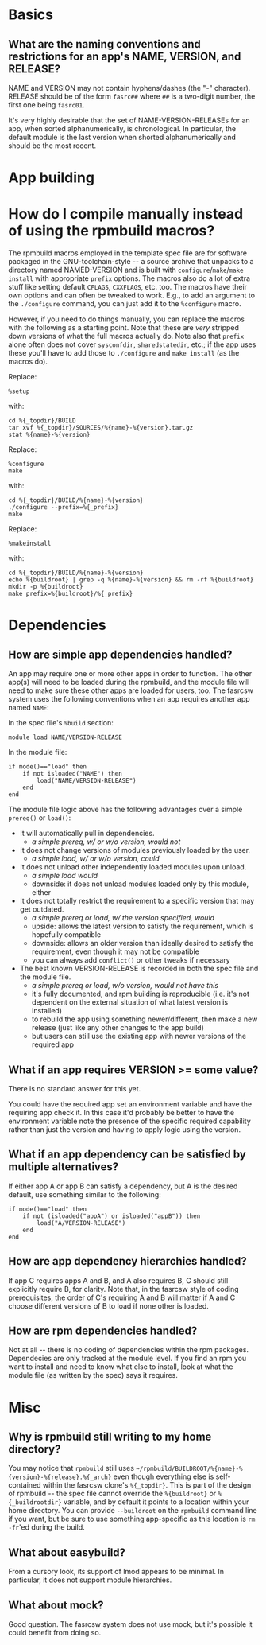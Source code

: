 # Basics

## What are the naming conventions and restrictions for an app's NAME, VERSION, and RELEASE?

NAME and VERSION may not contain hyphens/dashes (the "-" character).
RELEASE should be of the form `fasrc##` where `##` is a two-digit number, the first one being `fasrc01`.

It's very highly desirable that the set of NAME-VERSION-RELEASEs for an app, when sorted alphanumerically, is chronological.
In particular, the default module is the last version when shorted alphanumerically and should be the most recent.



# App building


# How do I compile manually instead of using the rpmbuild macros?

The rpmbuild macros employed in the template spec file are for software packaged in the GNU-toolchain-style -- a source archive that unpacks to a directory named NAMED-VERSION and is built with `configure`/`make`/`make install` with appropriate `prefix` options.
The macros also do a lot of extra stuff like setting default `CFLAGS`, `CXXFLAGS`, etc. too.
The macros have their own options and can often be tweaked to work.
E.g., to add an argument to the `./configure` command, you can just add it to the `%configure` macro.

However, if you need to do things manually, you can replace the macros with the following as a starting point.
Note that these are *very* stripped down versions of what the full macros actually do.
Note also that `prefix` alone often does not cover `sysconfdir`, `sharedstatedir`, etc.; if the app uses these you'll have to add those to `./configure` and `make install` (as the macros do).

Replace:

	%setup

with:
	
	cd %{_topdir}/BUILD
	tar xvf %{_topdir}/SOURCES/%{name}-%{version}.tar.gz
	stat %{name}-%{version}

Replace:

	%configure
	make

with:

	cd %{_topdir}/BUILD/%{name}-%{version}
	./configure --prefix=%{_prefix}
	make

Replace:

	%makeinstall

with:

	cd %{_topdir}/BUILD/%{name}-%{version}
	echo %{buildroot} | grep -q %{name}-%{version} && rm -rf %{buildroot}
	mkdir -p %{buildroot}
	make prefix=%{buildroot}/%{_prefix}



# Dependencies


## How are simple app dependencies handled?

An app may require one or more other apps in order to function.
The other app(s) will need to be loaded during the rpmbuild, and the module file will need to make sure these other apps are loaded for users, too.
The fasrcsw system uses the following conventions when an app requires another app named `NAME`:

In the spec file's `%build` section:

	module load NAME/VERSION-RELEASE

In the module file:

	if mode()=="load" then
		if not isloaded("NAME") then
			load("NAME/VERSION-RELEASE")
		end
	end

The module file logic above has the following advantages over a simple `prereq()` or `load()`:

* It will automatically pull in dependencies.
  * *a simple prereq, w/ or w/o version, would not*
* It does not change versions of modules previously loaded by the user.
  * *a simple load, w/ or w/o version, could*
* It does not unload other independently loaded modules upon unload.
  * *a simple load would*
  * downside: it does not unload modules loaded only by this module, either
* It does not totally restrict the requirement to a specific version that may get outdated.
  * *a simple prereq or load, w/ the version specified, would*
  * upside: allows the latest version to satisfy the requirement, which is hopefully compatible
  * downside: allows an older version than ideally desired to satisfy the requirement, even though it may not be compatible
  * you can always add `conflict()` or other tweaks if necessary
* The best known VERSION-RELEASE is recorded in both the spec file and the module file.
  * *a simple prereq or load, w/o version, would not have this*
  * it's fully documented, and rpm building is reproducible (i.e. it's not dependent on the external situation of what latest version is installed)
  * to rebuild the app using something newer/different, then make a new release (just like any other changes to the app build)
  * but users can still use the existing app with newer versions of the required app


## What if an app requires VERSION >= some value?

There is no standard answer for this yet.

You could have the required app set an environment variable and have the requiring app check it.
In this case it'd probably be better to have the environment variable note the presence of the specific required capability rather than just the version and having to apply logic using the version.


## What if an app dependency can be satisfied by multiple alternatives?

If either app A or app B can satisfy a dependency, but A is the desired default, use something similar to the following:

	if mode()=="load" then
		if not (isloaded("appA") or isloaded("appB")) then
			load("A/VERSION-RELEASE")
		end
	end


## How are app dependency hierarchies handled?

If app C requires apps A and B, and A also requires B, C should still explicitly require B, for clarity.
Note that, in the fasrcsw style of coding prerequisites, the order of C's requiring A and B will matter if A and C choose different versions of B to load if none other is loaded.


## How are rpm dependencies handled?

Not at all -- there is no coding of dependencies within the rpm packages.
Dependecies are only tracked at the module level.
If you find an rpm you want to install and need to know what else to install, look at what the module file (as written by the spec) says it requires.



# Misc


## Why is rpmbuild still writing to my home directory?

You may notice that `rpmbuild` still uses `~/rpmbuild/BUILDROOT/%{name}-%{version}-%{release}.%{_arch}` even though everything else is self-contained within the fasrcsw clone's `%{_topdir}`.
This is part of the design of rpmbuild -- the spec file cannot override the `%{buildroot}` or `%{_buildrootdir}` variable, and by default it points to a location within your home directory.
You can provide `--buildroot` on the `rpmbuild` command line if you want, but be sure to use something app-specific as this location is `rm -fr`'ed during the build.


## What about easybuild?

From a cursory look, its support of lmod appears to be minimal.
In particular, it does not support module hierarchies.


## What about mock?

Good question.
The fasrcsw system does not use mock, but it's possible it could benefit from doing so.
